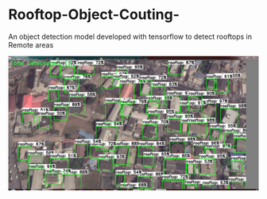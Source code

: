 # Rooftop-Object-Couting-
An object detection model developed with tensorflow to detect rooftops in Remote areas

<img src="img.PNG" alt="Drawing" />
